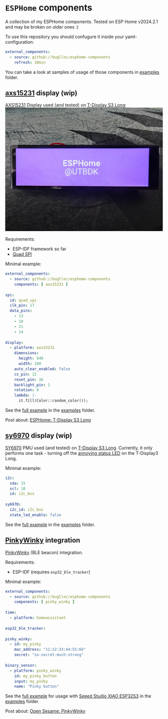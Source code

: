 # `ESPHome` components

A collection of my ESPHome components. Tested on ESP Home v2024.2.1 and may be broken on older ones :)

To use this repository you should confugure it inside your yaml-configuration:
```yaml
external_components:
  - source: github://buglloc/esphome-components
    refresh: 10min
```

You can take a look at samples of usage of those components in [examples](examples) folder.

## [axs15231](components/axs15231) display (wip)

[AXS15231](docs/datasheet/AXS15231_Datasheet_V0.4_20221108.pdf) Display used (and tested) on [T-Display S3 Long](https://www.lilygo.cc/products/t-display-s3-long):
![axs15231_demo](docs/images/axs15231_demo.jpg)

Requirements:
  - ESP-IDF framework so far
  - [Quad SPI](https://github.com/esphome/esphome/pull/5925)

Minimal example:
```yaml
external_components:
  - source: github://buglloc/esphome-components
    components: [ axs15231 ]

spi:
  id: quad_spi
  clk_pin: 17
  data_pins:
    - 13
    - 18
    - 21
    - 14

display:
  - platform: axs15231
    dimensions:
      height: 640
      width: 180
    auto_clear_enabled: false
    cs_pin: 12
    reset_pin: 16
    backlight_pin: 1
    rotation: 0
    lambda: |-
      it.fill(Color::random_color());
```

See the [full example](examples/axs15231/t-display-s3-long.yaml) in the [examples](examples) folder.

Post about: [ESPHome: T-Display S3 Long](https://ut.buglloc.com/iot/esphome/t-display-s3-long-esphome/)

## [sy6970](components/sy6970) display (wip)

[SY6970](docs/datasheet/SY6970.pdf) PMU used (and tested) on [T-Display S3 Long](https://www.lilygo.cc/products/t-display-s3-long).
Currently, it only performs one task - turning off the [annoying status LED](https://ut.buglloc.com/assets/videos/t-display-long-pmu-state.webp) on the T-Display3 Long. 

Minimal example:
```yaml
i2c:
  sda: 15
  scl: 10
  id: i2c_bus

sy6970:
  i2c_id: i2c_bus
  state_led_enable: false
```

See the [full example](examples/sy6970/t-display-s3-long.yaml) in the [examples](examples) folder.

## [PinkyWinky](components/pinky_winky) integration

[PinkyWinky](https://github.com/buglloc/pinky-winky/) (BLE beacon) integration.

Requirements:
  - ESP-IDF (requires `esp32_ble_tracker`)

Minimal example:
```yaml
external_components:
  - source: github://buglloc/esphome-components
    components: [ pinky_winky ]

time:
  - platform: homeassistant

esp32_ble_tracker:

pinky_winky:
  - id: my_pinky
    mac_address: "11:22:33:44:55:66"
    secret: "so-secret-much-strong"

binary_sensor:
  - platform: pinky_winky
    id: my_pinky_button
    input: my_pinky
    name: "Pinky button"
```

See the [full example](examples/pinky_winky/bike-xiao-esps3.yaml) for usage with  [Seeed Studio XIAO ESP32S3](https://wiki.seeedstudio.com/xiao_esp32s3_getting_started/) in the [examples](examples) folder.

Post about: [Open Sesame: PinkyWinky](https://ut.buglloc.com/iot/esphome/open-sesame/)
